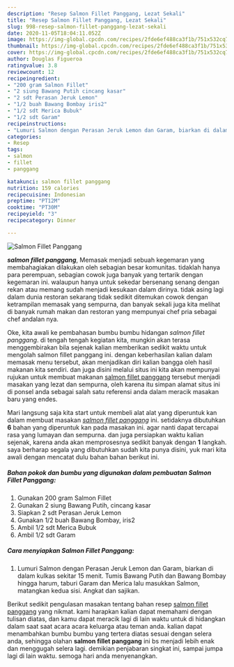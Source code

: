 ```yaml
---
description: "Resep Salmon Fillet Panggang, Lezat Sekali"
title: "Resep Salmon Fillet Panggang, Lezat Sekali"
slug: 998-resep-salmon-fillet-panggang-lezat-sekali
date: 2020-11-05T18:04:11.052Z
image: https://img-global.cpcdn.com/recipes/2fde6ef488ca3f1b/751x532cq70/salmon-fillet-panggang-foto-resep-utama.jpg
thumbnail: https://img-global.cpcdn.com/recipes/2fde6ef488ca3f1b/751x532cq70/salmon-fillet-panggang-foto-resep-utama.jpg
cover: https://img-global.cpcdn.com/recipes/2fde6ef488ca3f1b/751x532cq70/salmon-fillet-panggang-foto-resep-utama.jpg
author: Douglas Figueroa
ratingvalue: 3.8
reviewcount: 12
recipeingredient:
- "200 gram Salmon Fillet"
- "2 siung Bawang Putih cincang kasar"
- "2 sdt Perasan Jeruk Lemon"
- "1/2 buah Bawang Bombay iris2"
- "1/2 sdt Merica Bubuk"
- "1/2 sdt Garam"
recipeinstructions:
- "Lumuri Salmon dengan Perasan Jeruk Lemon dan Garam, biarkan di dalam kulkas sekitar 15 menit. Tumis Bawang Putih dan Bawang Bombay hingga harum, taburi Garam dan Merica lalu masukkan Salmon, matangkan kedua sisi. Angkat dan sajikan."
categories:
- Resep
tags:
- salmon
- fillet
- panggang

katakunci: salmon fillet panggang 
nutrition: 159 calories
recipecuisine: Indonesian
preptime: "PT12M"
cooktime: "PT30M"
recipeyield: "3"
recipecategory: Dinner

---
```



![Salmon Fillet Panggang](https://img-global.cpcdn.com/recipes/2fde6ef488ca3f1b/751x532cq70/salmon-fillet-panggang-foto-resep-utama.jpg)

<b><i>salmon fillet panggang</i></b>, Memasak menjadi sebuah kegemaran yang membahagiakan dilakukan oleh sebagian besar komunitas. tidaklah hanya para perempuan, sebagian cowok juga banyak yang tertarik dengan kegemaran ini. walaupun hanya untuk sekedar bersenang senang dengan rekan atau memang sudah menjadi kesukaan dalam dirinya. tidak asing lagi dalam dunia restoran sekarang tidak sedikit ditemukan cowok dengan ketrampilan memasak yang sempurna, dan banyak sekali juga kita melihat di banyak rumah makan dan restoran yang mempunyai chef pria sebagai chef andalan nya.



Oke, kita awali ke pembahasan bumbu bumbu hidangan <i>salmon fillet panggang</i>. di tengah tengah kegiatan kita, mungkin akan terasa menggembirakan bila sejenak kalian memberikan sedikit waktu untuk mengolah salmon fillet panggang ini. dengan keberhasilan kalian dalam memasak menu tersebut, akan menjadikan diri kalian bangga oleh hasil makanan kita sendiri. dan juga disini melalui situs ini kita akan mempunyai rujukan untuk membuat makanan <u>salmon fillet panggang</u> tersebut menjadi masakan yang lezat dan sempurna, oleh karena itu simpan alamat situs ini di ponsel anda sebagai salah satu referensi anda dalam meracik masakan baru yang endes.


Mari langsung saja kita start untuk membeli alat alat yang diperuntuk kan dalam membuat masakan <u><i>salmon fillet panggang</i></u> ini. setidaknya dibutuhkan <b>6</b> bahan yang diperuntuk kan pada masakan ini. agar nanti dapat tercapai rasa yang lumayan dan sempurna. dan juga persiapkan waktu kalian sejenak, karena anda akan memprosesnya sedikit banyak dengan <b>1</b> langkah. saya berharap segala yang dibutuhkan sudah kita punya disini, yuk mari kita awali dengan mencatat dulu bahan bahan berikut ini.

<!--inarticleads1-->

##### Bahan pokok dan bumbu yang digunakan dalam pembuatan Salmon Fillet Panggang:

1. Gunakan 200 gram Salmon Fillet
1. Gunakan 2 siung Bawang Putih, cincang kasar
1. Siapkan 2 sdt Perasan Jeruk Lemon
1. Gunakan 1/2 buah Bawang Bombay, iris2
1. Ambil 1/2 sdt Merica Bubuk
1. Ambil 1/2 sdt Garam




<!--inarticleads2-->

##### Cara menyiapkan Salmon Fillet Panggang:

1. Lumuri Salmon dengan Perasan Jeruk Lemon dan Garam, biarkan di dalam kulkas sekitar 15 menit. Tumis Bawang Putih dan Bawang Bombay hingga harum, taburi Garam dan Merica lalu masukkan Salmon, matangkan kedua sisi. Angkat dan sajikan.




Berikut sedikit pengulasan masakan tentang bahan resep <u>salmon fillet panggang</u> yang nikmat. kami harapkan kalian dapat memahami dengan tulisan diatas, dan kamu dapat meracik lagi di lain waktu untuk di hidangkan dalam saat saat acara acara keluarga atau teman anda. kalian dapat menambahkan bumbu bumbu yang tertera diatas sesuai dengan selera anda, sehingga olahan <b>salmon fillet panggang</b> ini bs menjadi lebih enak dan menggugah selera lagi. demikian penjabaran singkat ini, sampai jumpa lagi di lain waktu. semoga hari anda menyenangkan.
